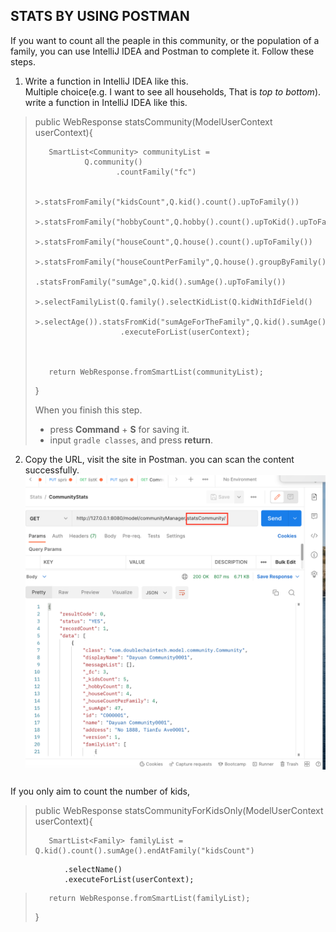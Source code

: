 
## STATS BY USING POSTMAN ##

If you want to count all the peaple in this community, or the population of a family, you can use IntelliJ IDEA and Postman to complete it. Follow these steps. 

1. Write a function in IntelliJ IDEA like this.  
     Multiple choice(e.g. I want to see all households, That is *top to bottom*). write a function in IntelliJ IDEA like this.  
>    public WebResponse statsCommunity(ModelUserContext userContext){
>
>
>        SmartList<Community> communityList =
>                Q.community()
>                       .countFamily("fc")
>
>                        >.statsFromFamily("kidsCount",Q.kid().count().upToFamily())
>                        >.statsFromFamily("hobbyCount",Q.hobby().count().upToKid().upToFamily())
>                        >.statsFromFamily("houseCount",Q.house().count().upToFamily())
>                        >.statsFromFamily("houseCountPerFamily",Q.house().groupByFamily().count().upToFami>ly())
>                        .statsFromFamily("sumAge",Q.kid().sumAge().upToFamily())
>                        >.selectFamilyList(Q.family().selectKidList(Q.kidWithIdField()
>                                >.selectAge()).statsFromKid("sumAgeForTheFamily",Q.kid().sumAge()))
>                        .executeForList(userContext);
>
>
>
>        return WebResponse.fromSmartList(communityList);
>
>    } 
>    
> 
>    When you  finish this step. 
>    + press **Command** + **S** for saving it. 
>    + input `gradle classes`, and press **return**. 
>
2. Copy the URL, visit the site in Postman. you can scan the content successfully. 
    ![](images/stats-2.png)





###  ###

If you only aim to count the number of kids, 

> public WebResponse statsCommunityForKidsOnly(ModelUserContext userContext){
>
>
>        SmartList<Family> familyList = Q.kid().count().sumAge().endAtFamily("kidsCount")
                .selectName()
                .executeForList(userContext);
>
>
>        return WebResponse.fromSmartList(familyList);
>
>    }
